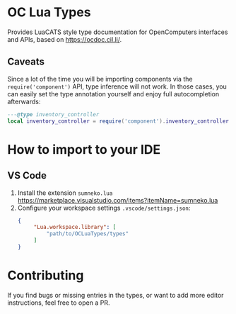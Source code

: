 # OC Lua Types

Provides LuaCATS style type documentation for OpenComputers interfaces and APIs, based on https://ocdoc.cil.li/.

## Caveats

Since a lot of the time you will be importing components via the `require('component')` API, type inference will not work.
In those cases, you can easily set the type annotation yourself and enjoy full autocompletion afterwards:

```lua
---@type inventory_controller
local inventory_controller = require('component').inventory_controller
```

# How to import to your IDE

## VS Code
1. Install the extension `sumneko.lua`  
   https://marketplace.visualstudio.com/items?itemName=sumneko.lua
2. Configure your workspace settings `.vscode/settings.json`:  
   ```json
   {
        "Lua.workspace.library": [
            "path/to/OCLuaTypes/types"
        ]
   }
   ```

# Contributing

If you find bugs or missing entries in the types, or want to add more editor instructions, feel free to open a PR.